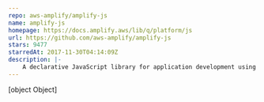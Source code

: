 ```yaml
---
repo: aws-amplify/amplify-js
name: amplify-js
homepage: https://docs.amplify.aws/lib/q/platform/js
url: https://github.com/aws-amplify/amplify-js
stars: 9477
starredAt: 2017-11-30T04:14:09Z
description: |-
    A declarative JavaScript library for application development using cloud services.
---
```


[object Object]
